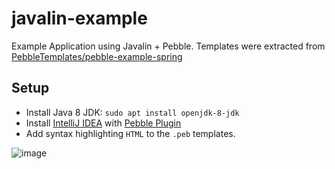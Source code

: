 # javalin-example

Example Application using Javalin + Pebble. Templates were extracted from 
[PebbleTemplates/pebble-example-spring](https://github.com/PebbleTemplates/pebble-example-spring)

## Setup

- Install Java 8 JDK: `sudo apt install openjdk-8-jdk`
- Install [IntelliJ IDEA](https://www.jetbrains.com/idea/) with 
  [Pebble Plugin](https://github.com/bjansen/pebble-intellij)
- Add syntax highlighting `HTML` to the `.peb` templates.

![image](https://user-images.githubusercontent.com/39303639/164774184-352aa3ad-429d-4c86-92ac-aaf64bfbcfd0.png)

